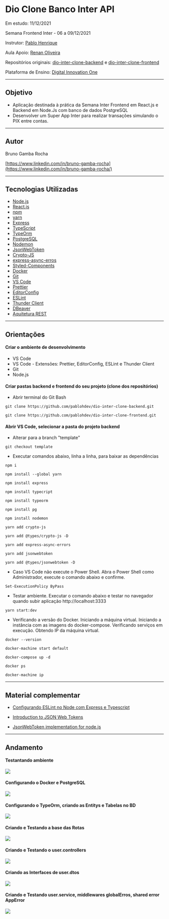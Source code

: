 # Dio Clone Banco Inter API

Em estudo: 11/12/2021

Semana Frontend Inter - 06 a 09/12/2021

Instrutor: [Pablo Henrique](https://github.com/pablohdev)

Aula Apoio: [Renan Oliveira](https://www.linkedin.com/in/renanoliveira-ti/)

Repositórios originais: [dio-inter-clone-backend](https://github.com/pablohdev/dio-inter-clone-backend) e [dio-inter-clone-frontend](https://github.com/pablohdev/dio-inter-clone-frontend)

Plataforma de Ensino: [Digital Innovation One](https://digitalinnovation.one/sign-up?ref=K5EF2VCVKA)



<hr>

##  Objetivo

- Aplicação destinada à prática da Semana Inter Frontend em React.js e Backend em Node.Js com banco de dados PostgreSQL
- Desenvolver um Super App Inter para realizar transações simulando o PIX entre contas.



<hr>

## Autor

Bruno Gamba Rocha

[https://www.linkedin.com/in/bruno-gamba-rocha](https://www.linkedin.com/in/bruno-gamba-rocha/)



<hr>

## Tecnologias Utilizadas

- [Node.js](https://nodejs.org/pt-br/docs/)
- [React.js](https://pt-br.reactjs.org/docs/getting-started.html)
- [npm](https://docs.npmjs.com/)
- [yarn](https://classic.yarnpkg.com/en/docs)
- [Express](https://expressjs.com/pt-br/)
- [TypeScript](https://www.typescriptlang.org/docs/)
- [TypeOrm](https://typeorm.io/)
- [PostgreSQL](https://www.postgresql.org/docs/8.1/index.html)
- [Nodemon](https://www.npmjs.com/package/nodemon)
- [JsonWebToken](https://www.npmjs.com/package/jsonwebtoken)
- [Crypto-JS](https://www.npmjs.com/package/crypto-js)
- [express-async-erros](https://www.npmjs.com/package/express-async-errors)
- [Styled-Components](https://styled-components.com/docs)
- [Docker](https://docs.docker.com/)
- [Git](https://git-scm.com/doc/)
- [VS Code](https://code.visualstudio.com/)
- [Prettier](https://marketplace.visualstudio.com/items?itemName=esbenp.prettier-vscode)
- [EditorConfig](https://marketplace.visualstudio.com/items?itemName=EditorConfig.EditorConfig)
- [ESLint](https://marketplace.visualstudio.com/items?itemName=dbaeumer.vscode-eslint)
- [Thunder Client](https://marketplace.visualstudio.com/items?itemName=rangav.vscode-thunder-client)
- [DBeaver](https://dbeaver.io/)
- [Aquitetura REST](https://pt.wikipedia.org/wiki/REST)



<hr>

## Orientações

#### Criar o ambiente de desenvolvimento
- VS Code
- VS Code - Extensões: Prettier, EditorConfig, ESLint e Thunder Client
- Git
- Node.js

#### Criar pastas backend e frontend do seu projeto (clone dos repositórios)

- Abrir terminal do Git Bash

``` git clone https://github.com/pablohdev/dio-inter-clone-backend.git ```

``` git clone https://github.com/pablohdev/dio-inter-clone-frontend.git ```

#### Abrir VS Code, selecionar a pasta do projeto backend

- Alterar para a branch "template"

``` git checkout template ```
	
- Executar comandos abaixo, linha a linha, para baixar as dependências

``` npm i ```

``` npm install --global yarn ```

``` npm install express ```

``` npm install typecript ```

``` npm install typeorm ```

``` npm install pg ```

``` npm install nodemon ```

``` yarn add crypto-js ```

``` yarn add @types/crypto-js -D ```

``` yarn add express-async-errors ```

``` yarn add jsonwebtoken ```

``` yarn add @types/jsonwebtoken -D ```



- Caso VS Code não execute o Power Shell. Abra o Power Shell como Administrador, execute o comando abaixo e confirme.

``` Set-ExecutionPolicy ByPass ```
		
- Testar ambiente. Executar o comando abaixo e testar no navegador quando subir aplicação http://localhost:3333

``` yarn start:dev ```

- Verificando a versão do Docker. Iniciando a máquina virtual. Iniciando a instância com as imagens do docker-compose. Verificando serviços em execução. Obtendo IP da máquina virtual.

``` docker --version ``` 

``` docker-machine start default ```

``` docker-compose up -d ``` 

``` docker ps ``` 

``` docker-machine ip ``` 


<hr>

## Material complementar

- [Configurando ESLint no Node com Express e Typescript](https://dev.to/melquisedecfelipe/configurando-eslint-no-node-com-express-e-typescript-58p9)

- [Introduction to JSON Web Tokens](https://jwt.io/introduction)
- [JsonWebToken implementation for node.js](https://github.com/auth0/node-jsonwebtoken)



<hr>

## Andamento

#### Testantando ambiente

<img src="/backend/screenshots/screenshot-01.png"/> 

#### Configurando o Docker e PostgreSQL

<img src="/backend/screenshots/screenshot-02.png"/> 

#### Configurando o TypeOrm, criando as Entitys e Tabelas no BD

<img src="/backend/screenshots/screenshot-03.png"/> 

#### Criando e Testando a base das Rotas

<img src="/backend/screenshots/screenshot-04.png"/> 

#### Criando e Testando o user.controllers

<img src="/backend/screenshots/screenshot-05.png"/> 

#### Criando as Interfaces de user.dtos

<img src="/backend/screenshots/screenshot-06.png"/> 

#### Criando e Testando user.service, middlewares globalErros, shared error AppError

<img src="/backend/screenshots/screenshot-07.png"/> 